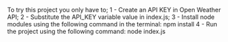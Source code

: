 

To try this project you only have to;
1 - Create an API KEY in Open Weather API;
2 - Substitute the API_KEY variable value in index.js;
3 - Install node modules using the following command in the terminal: npm install
4 - Run the project using the following command: node index.js
